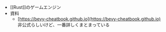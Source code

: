 - [[Rust]]のゲームエンジン
- 資料
	- [https://bevy-cheatbook.github.io](https://bevy-cheatbook.github.io) 非公式らしいけど、一番詳しくまとまっている
